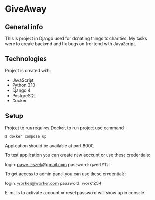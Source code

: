 # GiveAway
## General info
This is project in Django used for donating things to charities. 
My tasks were to create backend and fix bugs on frontend with JavaScript.

## Technologies
Project is created with:
* JavaScript
* Python 3.10 
* Django 4
* PostgreSQL
* Docker

## Setup
Project to run requires Docker,
to run project use command:
```
$ docker compose up
```

Application should be available at port 8000.

To test application you can create new account or use these credentials:

login: pawe.leszek@gmail.com
password: qwertY12!

To get access to admin panel you can use these credentials:

login: worker@worker.com
password: work1234

E-mails to activate account or reset password will show up in console.